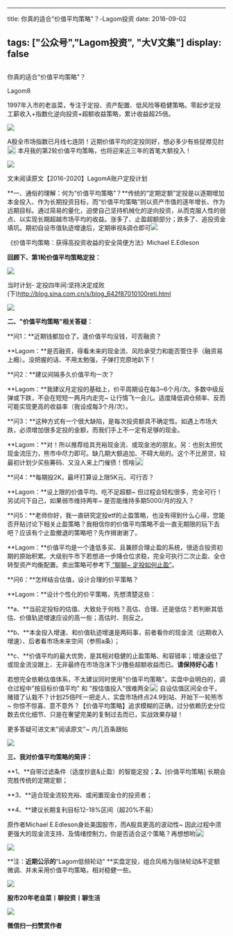 
---
title:   你真的适合&quot;价值平均策略&quot;？-Lagom投资
date: 2018-09-02

tags: ["公众号","Lagom投资", "大V文集"]
display: false
---


## 



你真的适合&quot;价值平均策略&quot;？




Lagom8




1997年入市的老韭菜，专注于定投、资产配置、低风险等稳健策略。零起步定投工薪收入+指数化逆向投资+超额收益策略，累计收益超25倍。




<img class="" data-copyright="0" data-ratio="0.05776173285198556" data-s="300,640" src="https://mmbiz.qpic.cn/mmbiz_png/ZB4WjgjLjJW3KtDibicU3BB1HNQ9lDS2M5oGRnchkNPRzYsc0Ua6CIu7rZH3vAficcBEPYHU9ZTPqkic1sicT8CaxQQ/640?wx_fmt=png" data-type="png" data-w="554" style=""/>

A股全市场指数已月线七连阴！近期价值平均的定投同好，想必多少有些捉襟见肘<img src="https://res.wx.qq.com/mpres/htmledition/images/icon/common/emotion_panel/smiley/smiley_27.png" data-ratio="1" data-w="20" style="display:inline-block;width:20px;vertical-align:text-bottom;"/>&nbsp;本月我的第2轮价值平均策略，也将迎来近三年的首笔大额投入！

<img class="" data-copyright="0" data-ratio="0.8161648177496038" data-s="300,640" src="https://mmbiz.qpic.cn/mmbiz_png/ZB4WjgjLjJViaPexllgjQ9SvEje2aCnicO5O2cy3lLKKQHuvjEibp95QnicWdu6m6ibnLUhqUQUzloicK3qv0VV59ekA/640?wx_fmt=png" data-type="png" data-w="631" style=""/>

文末阅读原文【2016-2020】LagomA账户定投计划



**一、通俗的理解：何为“价值平均策略”？**传统的“定期定额”定投是以逐期增加本金投入、作为长期投资目标，而“价值平均策略”则以资产市值的逐年增长、作为远期目标。通过简易的量化，迫使自己坚持机械化的逆向投资，从而克服人性的弱点、以实现长期超越市场平均的收益。涨多了、止盈超额部分；跌多了、追投资金填坑。期初自设市值轨迹增速后，定期审视&amp;调仓即可<img class="" data-copyright="0" data-ratio="0.7592592592592593" data-s="300,640" src="https://mmbiz.qpic.cn/mmbiz_png/ZB4WjgjLjJViaPexllgjQ9SvEje2aCnicOWHaR5lRvHONfKIVU1sJtAdQNN77lQgXGqLHhUQUBD8TEk9xtpEjWHw/640?wx_fmt=png" data-type="png" data-w="594"/>

《价值平均策略：获得高投资收益的安全简便方法》Michael E.Edleson



**回顾下、第1轮价值平均策略定投：**

<img class="" data-copyright="0" data-ratio="0.5721003134796239" data-s="300,640" src="https://mmbiz.qpic.cn/mmbiz_png/ZB4WjgjLjJViaPexllgjQ9SvEje2aCnicOtq6bynMTxxOFy49FPwLwEua2frrO20Yg0E2rCCSj6hic0Z00mq4uhPA/640?wx_fmt=png" data-type="png" data-w="638" style=""/>

当时计划- 定投四年间:坚持决定成败(下)http://blog.sina.com.cn/s/blog_642f87010100reti.html

<img class="" data-copyright="0" data-ratio="0.05776173285198556" data-s="300,640" src="https://mmbiz.qpic.cn/mmbiz_png/ZB4WjgjLjJW3KtDibicU3BB1HNQ9lDS2M5oGRnchkNPRzYsc0Ua6CIu7rZH3vAficcBEPYHU9ZTPqkic1sicT8CaxQQ/640?wx_fmt=png" data-type="png" data-w="554" style=""/>

**二、"价值平均策略"相关答疑：**

**问1：**近期钱都加仓了。逢价值平均没钱，可否融资？

**Lagom：**是否融资，得看未来的现金流、风险承受力和能否管住手（融资易上瘾）。没把握的话、不用太勉强，子弹打完原地趴下！



**问2：**建议间隔多久价值平均一次？

**Lagom：**我建议月定投的基础上，价平周期设在每3~6个月/次。多数中级反弹或下跌，不会在短短一两月内走完~ 让行情飞一会儿。适度降低调仓频率、反而可能实现更高的收益率（我设成每3个月/次）。



**问3：**这种方式有一个很大缺陷，是每次投资额具不确定性。如遇上市场大跌，必须增加很多定投的金额，而我们手上不一定有足够的现金。

**Lagom：**对！所以推荐给具充裕现金流、或现金池的朋友。另：也别太担忧现金流压力，熊市中尽力即可。缺几期大额追加、不碍大局的。这个不比房贷，较最初计划少买些筹码、又没人来上门催债！慌啥<img src="https://res.wx.qq.com/mpres/htmledition/images/icon/common/emotion_panel/smiley/smiley_4.png" data-ratio="1" data-w="20" style="display:inline-block;width:20px;vertical-align:text-bottom;"/>



**问4：**每期投2K，最坏打算设上限5K元、可行否？

**Lagom：**设上限的价值平均、吃不足超额~ 但过程会轻松很多，完全可行！另试问下自己，如果弱市维持两年~ 是否能维持多期5000/月的投入？



**问5：**老师你好，我一直研究定投etf的止盈策略，也没有得到什么心得，您能否开贴讨论下相关止盈策略？我相信你的价值平均策略不会一直无期限的玩下去吧？应该有个止盈撤退的策略吧？先作揖谢谢了。

**Lagom：**价值平均是一个逢低多买、且兼顾合理止盈的系统，很适合投资初期的原始积累。大级别牛市下若想进一步降仓位求稳，完全可执行二次止盈、全仓转型资产均衡配置。卖出策略可参考下[ “聊聊~ 定投如何止盈”](http://mp.weixin.qq.com/s?__biz=MzI3MDQ2NjY2Mw==&amp;mid=2247483686&amp;idx=1&amp;sn=157115c6bedf12cf225ff1280eeb3fba&amp;chksm=ead1ea2edda66338b08117cc9ebbe7c85afd942ff01bb2bf610d924c6e25c7b60bfa6cc5e2fe&amp;scene=21#wechat_redirect)。

**问6：**怎样结合估值，设计合理的价平策略？

**Lagom：**设计个性化的价平策略，先想清楚这些：

**a、**当前定投标的估值、大致处于何档？高估、合理、还是低估？若判断其低估、价值轨迹增速应设的高一些；高估时、则反之。

**b、**本金投入增速、和价值轨迹增速是两码事，前者看你的现金流（远期收入增速）、后者看市场未来空间（参照a条）；

**c、**价值平均的最大优势，是其相对稳健的止盈策略、和容错率；增速设低了或现金流没跟上、无非最终在市场泡沫下少撸些超额收益而已。**请保持好心态！**



若想完全依赖估值体系，不太建议同时使用"价值平均策略"。实盘中会明白的，调仓过程中"按目标价值平均" 和 "按估值投入"很难两全<img src="https://res.wx.qq.com/mpres/htmledition/images/icon/common/emotion_panel/smiley/smiley_13.png" data-ratio="1" data-w="20" style="display:inline-block;width:20px;vertical-align:text-bottom;"/>&nbsp;自设估值区间全仓干，赌错了认栽不？计划25倍PE一把走人，实盘市场终点24.9到站、开始下一轮熊市~ 你惊不惊喜、意不意外？【价值平均策略】追求模糊的正确，过分依赖历史分位数去优化细节、只是在奢望完美的复制过去而已，实战效果存疑！



更多答疑可进文末"阅读原文"~ 内几百条跟帖

<img class="" data-copyright="0" data-ratio="0.05776173285198556" data-s="300,640" src="https://mmbiz.qpic.cn/mmbiz_png/ZB4WjgjLjJW3KtDibicU3BB1HNQ9lDS2M5oGRnchkNPRzYsc0Ua6CIu7rZH3vAficcBEPYHU9ZTPqkic1sicT8CaxQQ/640?wx_fmt=png" data-type="png" data-w="554" style=""/>



**三、我对价值平均策略的简评：**

**1、**自带过滤条件（适度抄底&amp;止盈）的智能定投；**2、**[价值平均策略] 长期会完胜传统的定期定额；

**3、**适合现金流较充裕、或闲置现金仓的投资者；

**4、**建议长期复利目标12-18%区间（超20%不易）



原作者Michael E.Edleson身处美国股市，而A股具更高的波动性~&nbsp;因此过程中须更强大的现金流支持、及情绪控制力，你是否适合这个策略？再想想哟<img src="https://res.wx.qq.com/mpres/htmledition/images/icon/common/emotion_panel/smiley/smiley_4.png" data-ratio="1" data-w="20" style="display:inline-block;width:20px;vertical-align:text-bottom;"/>

<img class="" data-copyright="0" data-ratio="1.25" data-s="300,640" src="https://mmbiz.qpic.cn/mmbiz_jpg/ZB4WjgjLjJViaPexllgjQ9SvEje2aCnicOFAAeDkdpVWYtetTia9ibzqOdtQMca4ibS757z1ZvO5VOmrRr3tspKnbfA/640?wx_fmt=jpeg" data-type="jpeg" data-w="400" style=""/>



**注：**近期公示的**“Lagom低频轮动"&nbsp;**实盘定投，组合风格为版块轮动&amp;不定额微调、并未采用价值平均策略，相对稳健一些。

<img class="" data-copyright="0" data-ratio="0.05776173285198556" data-s="300,640" src="https://mmbiz.qpic.cn/mmbiz_png/ZB4WjgjLjJW3KtDibicU3BB1HNQ9lDS2M5oGRnchkNPRzYsc0Ua6CIu7rZH3vAficcBEPYHU9ZTPqkic1sicT8CaxQQ/640?wx_fmt=png" data-type="png" data-w="554" style=""/>



**股市20年老韭菜丨聊投资丨聊生活**

<img class="" data-copyright="0" data-ratio="0.390625" data-s="300,640" src="https://mmbiz.qpic.cn/mmbiz_png/ZB4WjgjLjJW3KtDibicU3BB1HNQ9lDS2M5AHEoeiaz0dQ4NfIRjBMuXvyJn8dXWm7ftklb0xqheiaMia0zbkyMJiaKzA/640?wx_fmt=png" data-type="png" data-w="640"/>




**微信扫一扫赞赏作者**
















